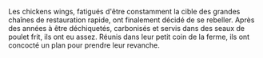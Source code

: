 Les chickens wings, fatigués d'être constamment la cible des grandes chaînes de restauration rapide, ont finalement décidé de se rebeller. Après des années à être déchiquetés, carbonisés et servis dans des seaux de poulet frit, ils ont eu assez. Réunis dans leur petit coin de la ferme, ils ont concocté un plan pour prendre leur revanche.

